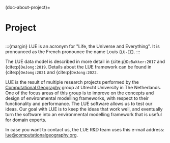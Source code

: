 (doc-about-project)=
# Project

```{include} short_description.md
```

:::{margin}
LUE is an acronym for "Life, the Universe and Everything". It is pronounced as the French pronounce the name
Louis (`LU-EE`).
:::

The LUE data model is described in more detail in {cite:p}`DeBakker:2017` and {cite:p}`DeJong:2019`. Details
about the LUE framework can be found in {cite:p}`DeJong:2021` and {cite:p}`DeJong:2022`.

LUE is the result of multiple research projects performed by the [Computational
Geography](https://www.computationalgeography.org) group at Utrecht University in The Netherlands. One of the
focus areas of this group is to improve on the concepts and design of environmental modelling frameworks, with
respect to their functionality and performance. The LUE software allows us to test our ideas. Our goal with
LUE is to keep the ideas that work well, and eventually turn the software into an environmental modelling
framework that is useful for domain experts.

In case you want to contact us, the LUE R&D team uses this e-mail address: lue@computationalgeography.org.
